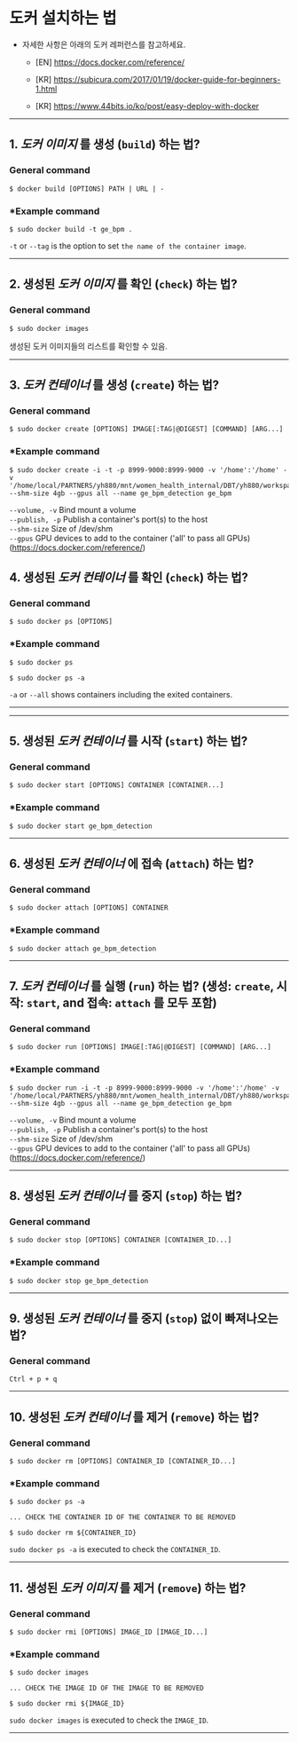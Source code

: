 # 도커 설치하는 법
- 자세한 사항은 아래의 도커 레퍼런스를 참고하세요. 
  - [EN] https://docs.docker.com/reference/
  
  - [KR] https://subicura.com/2017/01/19/docker-guide-for-beginners-1.html
  - [KR] https://www.44bits.io/ko/post/easy-deploy-with-docker

---
## 1. ***도커 이미지*** 를 생성 (`build`) 하는 법?

### General command
```
$ docker build [OPTIONS] PATH | URL | -
```

### *Example command
```
$ sudo docker build -t ge_bpm .
```
`-t` or `--tag` is the option to set `the name of the container image`.

---

## 2. 생성된 ***도커 이미지*** 를 확인 (`check`) 하는 법?  

### General command
```
$ sudo docker images 
```
생성된 도커 이미지들의 리스트를 확인할 수 있음.

---

## 3. ***도커 컨테이너*** 를 생성 (`create`) 하는 법?

### General command
```
$ sudo docker create [OPTIONS] IMAGE[:TAG|@DIGEST] [COMMAND] [ARG...]
```

### *Example command
```
$ sudo docker create -i -t -p 8999-9000:8999-9000 -v '/home':'/home' -v '/home/local/PARTNERS/yh880/mnt/women_health_internal/DBT/yh880/workspace':'/workspace' --shm-size 4gb --gpus all --name ge_bpm_detection ge_bpm
```

`--volume, -v` Bind mount a volume \
`--publish, -p` Publish a container's port(s) to the host \
`--shm-size` Size of /dev/shm \
`--gpus` GPU devices to add to the container ('all' to pass all GPUs)\
(https://docs.docker.com/reference/)

## 4. 생성된 ***도커 컨테이너*** 를 확인 (`check`) 하는 법?

### General command
```
$ sudo docker ps [OPTIONS]
```

### *Example command
```
$ sudo docker ps
```
```
$ sudo docker ps -a
```
`-a` or `--all` shows containers including the exited containers.

---

---
## 5. 생성된 ***도커 컨테이너*** 를 시작 (`start`) 하는 법?

### General command
```
$ sudo docker start [OPTIONS] CONTAINER [CONTAINER...]
```

### *Example command
```
$ sudo docker start ge_bpm_detection
```

---
## 6. 생성된 ***도커 컨테이너*** 에 접속 (`attach`) 하는 법?

### General command
```
$ sudo docker attach [OPTIONS] CONTAINER
```

### *Example command
```
$ sudo docker attach ge_bpm_detection
```

---
## 7. ***도커 컨테이너*** 를 실행 (`run`) 하는 법? (생성: `create`, 시작: `start`, and 접속: `attach` 를 모두 포함)

### General command
```
$ sudo docker run [OPTIONS] IMAGE[:TAG|@DIGEST] [COMMAND] [ARG...]
```

### *Example command
```
$ sudo docker run -i -t -p 8999-9000:8999-9000 -v '/home':'/home' -v '/home/local/PARTNERS/yh880/mnt/women_health_internal/DBT/yh880/workspace':'/workspace' --shm-size 4gb --gpus all --name ge_bpm_detection ge_bpm
```
`--volume, -v` Bind mount a volume \
`--publish, -p` Publish a container's port(s) to the host \
`--shm-size` Size of /dev/shm \
`--gpus` GPU devices to add to the container ('all' to pass all GPUs)\
(https://docs.docker.com/reference/)

---
## 8. 생성된 ***도커 컨테이너*** 를 중지 (`stop`) 하는 법?

### General command
```
$ sudo docker stop [OPTIONS] CONTAINER [CONTAINER_ID...] 
```

### *Example command
```
$ sudo docker stop ge_bpm_detection
```

---
## 9. 생성된 ***도커 컨테이너*** 를 중지 (`stop`) 없이 빠져나오는 법?

### General command
```
Ctrl + p + q
```

---
## 10. 생성된 ***도커 컨테이너*** 를 제거 (`remove`) 하는 법?

### General command
```
$ sudo docker rm [OPTIONS] CONTAINER_ID [CONTAINER_ID...] 
```
### *Example command
```
$ sudo docker ps -a

... CHECK THE CONTAINER ID OF THE CONTAINER TO BE REMOVED

$ sudo docker rm ${CONTAINER_ID}
```
`sudo docker ps -a` is executed to check the `CONTAINER_ID`.

---
## 11. 생성된 ***도커 이미지*** 를 제거 (`remove`) 하는 법?

### General command
```
$ sudo docker rmi [OPTIONS] IMAGE_ID [IMAGE_ID...] 
```
### *Example command
```
$ sudo docker images

... CHECK THE IMAGE ID OF THE IMAGE TO BE REMOVED

$ sudo docker rmi ${IMAGE_ID}
```
`sudo docker images` is executed to check the `IMAGE_ID`.

---